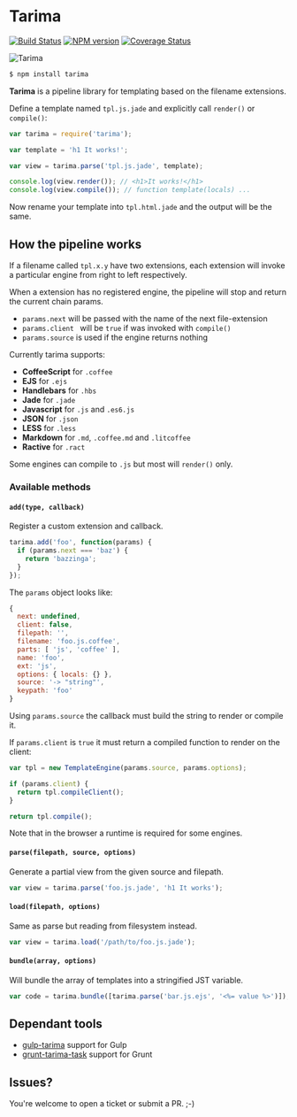 # Tarima

[![Build Status](https://travis-ci.org/gextech/tarima.png?branch=master)](https://travis-ci.org/gextech/tarima) [![NPM version](https://badge.fury.io/js/tarima.png)](http://badge.fury.io/js/tarima) [![Coverage Status](https://coveralls.io/repos/gextech/tarima/badge.png?branch=master)](https://coveralls.io/r/gextech/tarima?branch=master)

![Tarima](https://dl.dropboxusercontent.com/u/2726997/img/tarima_small.png)

```bash
$ npm install tarima
```

**Tarima** is a pipeline library for templating  based on the filename extensions.

Define a template named `tpl.js.jade` and explicitly call `render()` or `compile()`:

```javascript
var tarima = require('tarima');

var template = 'h1 It works!';

var view = tarima.parse('tpl.js.jade', template);

console.log(view.render()); // <h1>It works!</h1>
console.log(view.compile()); // function template(locals) ...
```

Now rename your template into `tpl.html.jade` and the output will be the same.

## How the pipeline works

If a filename called `tpl.x.y` have two extensions, each extension will invoke a particular engine from right to left respectively.

When a extension has no registered engine, the pipeline will stop and return the current chain params.

- `params.next` will be passed with the name of the next file-extension
- `params.client ` will be `true` if was invoked with `compile()`
- `params.source` is used if the engine returns nothing

Currently tarima supports:

- **CoffeeScript** for `.coffee`
- **EJS** for `.ejs`
- **Handlebars** for `.hbs`
- **Jade** for `.jade`
- **Javascript** for `.js` and `.es6.js`
- **JSON** for `.json`
- **LESS** for `.less`
- **Markdown** for `.md`, `.coffee.md` and `.litcoffee`
- **Ractive** for `.ract`

Some engines can compile to `.js` but most will `render()` only.

### Available methods

#### `add(type, callback)`

Register a custom extension and callback.

```javascript
tarima.add('foo', function(params) {
  if (params.next === 'baz') {
    return 'bazzinga';
  }
});
```

The `params` object looks like:

```javascript
{
  next: undefined,
  client: false,
  filepath: '',
  filename: 'foo.js.coffee',
  parts: [ 'js', 'coffee' ],
  name: 'foo',
  ext: 'js',
  options: { locals: {} },
  source: '-> "string"',
  keypath: 'foo'
}
```

Using `params.source` the callback must build the string to render or compile it.

If `params.client` is `true` it must return a compiled function to render on the client:

```javascript
var tpl = new TemplateEngine(params.source, params.options);

if (params.client) {
  return tpl.compileClient();
}

return tpl.compile();
```

Note that in the browser a runtime is required for some engines.

#### `parse(filepath, source, options)`

Generate a partial view from the given source and filepath.

```javascript
var view = tarima.parse('foo.js.jade', 'h1 It works');
```

#### `load(filepath, options)`

Same as parse but reading from filesystem instead.

```javascript
var view = tarima.load('/path/to/foo.js.jade');
```

#### `bundle(array, options)`

Will bundle the array of templates into a stringified JST variable.

```javascript
var code = tarima.bundle([tarima.parse('bar.js.ejs', '<%= value %>')]);
```

## Dependant tools

- [gulp-tarima](https://github.com/gextech/tarima) support for Gulp
- [grunt-tarima-task](https://github.com/gextech/grunt-tarima-task) support for Grunt

## Issues?

You're welcome to open a ticket or submit a PR. ;-)
